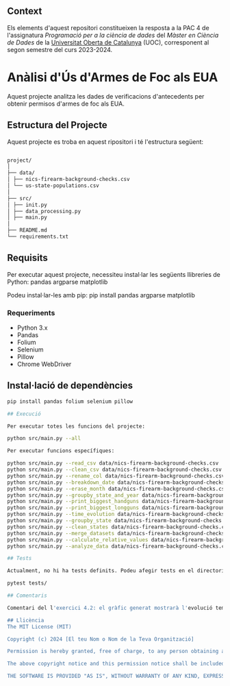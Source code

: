 ## Context

Els elements d'aquest repositori constitueixen la resposta a la PAC 4 de l'assignatura *Programació per a la ciència de dades* del *Màster en Ciència de Dades* de la [Universitat Oberta de Catalunya](https://www.uoc.edu/portal/ca/index.html) (UOC), corresponent al segon semestre del curs 2023-2024.

# Anàlisi d'Ús d'Armes de Foc als EUA

Aquest projecte analitza les dades de verificacions d'antecedents per obtenir permisos d'armes de foc als EUA.

## Estructura del Projecte

Aquest projecte es troba en aquest ripositori i té l'estructura següent:
```bash

project/
│
├── data/
│ ├── nics-firearm-background-checks.csv
│ └── us-state-populations.csv
│
├── src/
│ ├── init.py
│ ├── data_processing.py
│ ├── main.py
│
├── README.md
└── requirements.txt
```

## Requisits

Per executar aquest projecte, necessiteu instal·lar les següents llibreries de Python:
pandas
argparse
matplotlib

Podeu instal·lar-les amb pip:
pip install pandas argparse matplotlib

### Requeriments
- Python 3.x
- Pandas
- Folium
- Selenium
- Pillow
- Chrome WebDriver

## Instal·lació de dependències

```bash
pip install pandas folium selenium pillow

## Execució

Per executar totes les funcions del projecte:

python src/main.py --all

Per executar funcions específiques:

python src/main.py --read_csv data/nics-firearm-background-checks.csv
python src/main.py --clean_csv data/nics-firearm-background-checks.csv
python src/main.py --rename_col data/nics-firearm-background-checks.csv
python src/main.py --breakdown_date data/nics-firearm-background-checks.csv
python src/main.py --erase_month data/nics-firearm-background-checks.csv
python src/main.py --groupby_state_and_year data/nics-firearm-background-checks.csv
python src/main.py --print_biggest_handguns data/nics-firearm-background-checks.csv
python src/main.py --print_biggest_longguns data/nics-firearm-background-checks.csv
python src/main.py --time_evolution data/nics-firearm-background-checks.csv
python src/main.py --groupby_state data/nics-firearm-background-checks.csv
python src/main.py --clean_states data/nics-firearm-background-checks.csv
python src/main.py --merge_datasets data/nics-firearm-background-checks.csv data/us-state-populations.csv
python src/main.py --calculate_relative_values data/nics-firearm-background-checks.csv
python src/main.py --analyze_data data/nics-firearm-background-checks.csv

## Tests

Actualment, no hi ha tests definits. Podeu afegir tests en el directori `tests` i utilitzar `pytest` per executar-los.

pytest tests/

## Comentaris

Comentari del l'exercici 4.2: el gràfic generat mostrarà l'evolució temporal del nombre de permisos, pistoles i rifles d'assalt registrats als EUA des del 1998 fins al 2020. Podreu observar tendències ascendent o descendent en les dades, així com canvis durant períodes específics com la pandèmia del 2020.

## Llicència
The MIT License (MIT)

Copyright (c) 2024 [El teu Nom o Nom de la Teva Organització]

Permission is hereby granted, free of charge, to any person obtaining a copy of this software and associated documentation files (the "Software"), to deal in the Software without restriction, including without limitation the rights to use, copy, modify, merge, publish, distribute, sublicense, and/or sell copies of the Software, and to permit persons to whom the Software is furnished to do so, subject to the following conditions:

The above copyright notice and this permission notice shall be included in all copies or substantial portions of the Software.

THE SOFTWARE IS PROVIDED "AS IS", WITHOUT WARRANTY OF ANY KIND, EXPRESS OR IMPLIED, INCLUDING BUT NOT LIMITED TO THE WARRANTIES OF MERCHANTABILITY, FITNESS FOR A PARTICULAR PURPOSE AND NONINFRINGEMENT. IN NO EVENT SHALL THE AUTHORS OR COPYRIGHT HOLDERS BE LIABLE FOR ANY CLAIM, DAMAGES OR OTHER LIABILITY, WHETHER IN AN ACTION OF CONTRACT, TORT OR OTHERWISE, ARISING FROM, OUT OF OR IN CONNECTION WITH THE SOFTWARE OR THE USE OR OTHER DEALINGS IN THE SOFTWARE.

